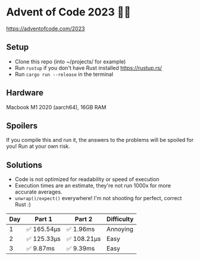 # Advent of Code 2023 🎄🦀

<https://adventofcode.com/2023>

## Setup

- Clone this repo (into ~/projects/ for example)
- Run `rustup` if you don't have Rust installed <https://rustup.rs/>
- Run `cargo run --release` in the terminal

## Hardware

Macbook M1 2020 (aarch64), 16GB RAM

## Spoilers

If you compile this and run it, the answers to the problems will be spoiled
for you! Run at your own risk.

## Solutions

- Code is not optimized for readability or speed of execution
- Execution times are an estimate, they're not run 1000x for more accurate averages.
- `unwrap()/expect()` everywhere! I'm not shooting for perfect, correct Rust :)

| Day | Part 1 | Part 2 | Difficulty |
|---|---|---| --- |
| 1 | ✅ 165.54µs | ✅ 1.96ms | Annoying |
| 2 | ✅ 125.33µs | ✅ 108.21µs | Easy |
| 3 | ✅ 9.87ms | ✅ 9.39ms | Easy |
